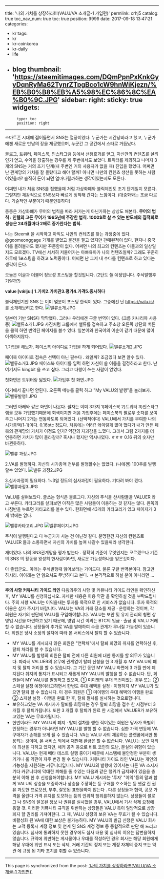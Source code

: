 
---
title: '나의 가치를 상장하라!!!(VALU/VA 소개글-1 가입편)'
permlink: crhj5
catalog: true
toc_nav_num: true
toc: true
position: 9999
date: 2017-09-18 13:47:21
categories:
- kr
tags:
- kr
- kr-coinkorea
- kr-daily
- life
- blog
thumbnail: 'https://steemitimages.com/DQmPpnPxKnkGyyDqnRyMa62TynrZTpgBco1cW9hnWiKjezn/%EB%B0%B8%EB%A5%98%EC%86%8C%EA%B0%9C.JPG'
sidebar:
    right:
        sticky: true
widgets:
    -
        type: toc
        position: right
---


스마트폰 시대에 접어들면서 SNS는 열풍이였다. 누군가는 시간낭비라고 했고, 누군가에겐 새로운 만남의 장을 제공했으며, 누군간 그 공간에서 스타로 거듭났다. 

블로그, 트위터, 페이스북, 인스타그램 등에서 선점효과를 얻고, 자신만의 컨텐츠를 살려 인기 얻고, 수익을 창출하는 경우를 제 주변에서도 보았다.  트위터를 제외하고 나머지 3개의 SNS는 거의 초기 단계(내 주변엔 거의 사용자가 없을 때) 진입을 했었다.  어쩌면 난 관계망의 가치를 잘 몰랐다고 해야 할까? 아니면 나만의 컨텐츠 생산을 못하는 사람이였을까?  솔직히 돈이 되면 얼마나될까하는 생각이였는지도 모른다. 

어쩌면 내가 처음 SNS를 접했을때 처럼 가상화폐와 블럭체인도  초기 단계일지 모른다. 그렇지만 체감적으로 SNS보다 빠르게 정착해 간다는 느낌이다. (대중화와는 조금 다르다. 기술적인 부분이기 때문인듯하다)

종종은 가상화폐가 무어의 법칙을 따라 커가는게 아닌가하는 상상도 해본다.
**무어의 법칙 : 인텔의 고든 무어가 1965년에 주장한 법칙. 1000$로 살 수 있는 반도체의 집적회로 성능은 24개월마다 2배로 증가한다는 법칙.**

나는 Steemit 을 시작하고 아직도 나만의 컨테츠를 찾는 과정중에 있다.  @goomeonggage 가게를 열었고 물건을 팔고 있지만 판매된적이 없다. 한자나 중국어를 올려볼까도 했지만 꾸준함이 없다. 어쩌면 나의 최고의 컨텐츠는 아들과의 일상일지도 모르겠다.  TV에선 서서히 저물어가는 아빠육아가 나의 컨텐츠일까?  그래도 꾸준히 하루에 1포스팅을 하려고 노력중이다. 어쩌면 난 그저 내 수다를 컨텐츠로 하고 있다는 생각이 든다. 


오늘은 이글과 더불어 정보성 포스팅을 할것입니다. (2탄도 쓸 예정입니다. 주식발행후기랄까?)

**value [vǽljuː] 1.가치2.가치관3.평가4.가격5.중시하다**

블럭체인기반 SNS 는 이미 몇분이 포스팅 한적이 있다. 그중에선 난  https://valu.is/ 를 소개해보려고 한다. 
![밸류소개.JPG](https://steemitimages.com/DQmPpnPxKnkGyyDqnRyMa62TynrZTpgBco1cW9hnWiKjezn/%EB%B0%B8%EB%A5%98%EC%86%8C%EA%B0%9C.JPG)

일본어 기반 SNS다 막막했다. 그러나 우리에겐 구글 번역이 있다.  (크롬 카나리아 사용중)
![밸류소개1.JPG](https://steemitimages.com/DQmfGpdeHRxT7pBR2XPe31pQD2VJ4SCKwvvfVvbNrDyQRWG/%EB%B0%B8%EB%A5%98%EC%86%8C%EA%B0%9C1.JPG)
사진처럼 크롬에서 밸류를 접속하고 주소창 오른쪽 상단의 버튼을 클릭 하면 번역된 페이지를 볼수 있다. 일본어와 한국어의 어순이 같기 때문에 많이 어색하지않다. 

1.가입을 해보자. 페이스북 아이디로 가입을 하게 되어있다. 
![밸류소개2.JPG](https://steemitimages.com/DQmYwmi1YfqUSjAKmXgztqvwW5eRpArqgsPqh97tABY6PWs/%EB%B0%B8%EB%A5%98%EC%86%8C%EA%B0%9C2.JPG)

페이북 아이디로 접속은 선택이 아닌 필수다 . 왜일까? 조금있다 보면 알수 있다. 
![밸류소개3.JPG](https://steemitimages.com/DQmTCp4kxCm64w8uotPG5hmoytp4HBE9ewue2hYtDwkREsx/%EB%B0%B8%EB%A5%98%EC%86%8C%EA%B0%9C3.JPG)
페이스북 아이디를 입력 하면 자신이 쓸 이름을 결정하라고 한다. 난 여기서도 kingbit 을 쓰고 싶다. 그리고 다행이 쓰는 사람이 없었다. 

첫화면은 트위터랑 닮았다. 
![가입후 첫 화면.JPG](https://steemitimages.com/DQmdkW4s3B4yXiyxRBMoRDDxfRELfmdnNx99dH7gbc2NrQn/%EA%B0%80%EC%9E%85%ED%9B%84%20%EC%B2%AB%20%ED%99%94%EB%A9%B4.JPG)

여기에서 끝나면 안된다.  오른쪽 메뉴를 클릭 하고 "My VALU의 발행"을 눌러보자.
![밸류발행1.JPG](https://steemitimages.com/DQmS1LtFsxSH1GAA6NmGiGQQTBbNjWuP1kM7dTBeLUAK1wG/%EB%B0%B8%EB%A5%98%EB%B0%9C%ED%96%891.JPG)

그러면 아래와 같은 화면이 나온다. 필자는 이미 3가지 1)페이스북 2)트위터 3)인스타그램을 모두 가입했기때문에 회색이지만 처음 가입후에는 페이스북의 팔로우 숫자를 보여주고 나머지 2개는 연동하도록 되어있다. (선택적이다)
VALU에서 가치를 부여한 나의 시가총액(1-1)이다. 0.16btc 정도다.  처음에는 어라? 왜이렇게 많아 했다가 내가 만든 페북의 관계망의 가치가 이정도 인가?  약간의 자괴감을 느꼈다. 그래서 그럼 2가지를 더 연동하면 가치가 많이 올라갈까? 혹시나 했지만 역시나였다. ㅎㅎㅎ 0.16 뒤의 숫자만 바뀐듯하다. 

![벨류 과정.JPG](https://steemitimages.com/DQmY8ZQJEagBB6orH7g2nzJ6phDh6Z6Y439eTHM8yiGgAeV/%EB%B2%A8%EB%A5%98%20%EA%B3%BC%EC%A0%95.JPG)


2.VA를 발행하자. 자신의 시가총액 전부를 발행할수는 없었다.  (나에겐) 100주를 발행할수 있었다. 
![밸류 과정2.JPG](https://steemitimages.com/DQmbuFiqjB4inJdJKKfDZPs4dpSERarYomZMqQ5Po8Gdnyj/%EB%B0%B8%EB%A5%98%20%EA%B3%BC%EC%A0%952.JPG)

3.심사과정이 필요하다. 1~3일 정도의 심사과정이 필요하다.  기다려 봐야 겠다. 
![벨류과정3.JPG](https://steemitimages.com/DQmcXcAA9UG1CHCpgDZgSfyCohG92nPKziqSZKtoneJRBS5/%EB%B2%A8%EB%A5%98%EA%B3%BC%EC%A0%953.JPG)

VaLU를 살펴보았다. 글쓰는 형식은 블로그다. 자신의 주식을 산사람들을 VALUER 라고 부른다. 카타고리를 살펴보면 아직은 많은 사람들이 이용하는 것 같지는 않다.  왼쪽의 나침반을 누르면 카타고리를 볼수 있다.  한화면에 43개의 카타고리가 있고 페이지가 3개 밖에는 없다. 

![밸류카타고리.JPG](https://steemitimages.com/DQmbn1ef4r9y6VpocZGqpdS34sghznbfKjkrAnz8N8oJnM4/%EB%B0%B8%EB%A5%98%EC%B9%B4%ED%83%80%EA%B3%A0%EB%A6%AC.JPG)
![벨류페이지.JPG](https://steemitimages.com/DQmZkAjwdKFrzZdzqnFBXBuoXQoVB2LVTyFj8kRphqctDZs/%EB%B2%A8%EB%A5%98%ED%8E%98%EC%9D%B4%EC%A7%80.JPG)

주식이 발행된다고 다 누군가가 사는 건 아닌것 같다. 분명한건 자신의 컨텐츠로  VALUER 들과 소통하면서 자신의 가치를 높여 나갈수 있을꺼라 생각한다. 

재미있다. 나의 SNS관계망을 평가 받는다 . 정확히 기준이 무엇인지는 모르겠으나 기존의 SNS 의 활동을 왕성히 한사람이라면, 새로운 가능성하나를 얻은것이다. 

아 졸립군요.. 
아래는 주식발행때 읽어보라는 가이드다. 물론 구글 번역본이다. 참고만 하시라. 이아래는 안 읽으셔도 무방하다고 본다. ㅋ 본격적으로 하실 분이 아니라면 ...

-------------
**주의 사항 커뮤니티 가이드 라인**
다음의주의 사항 및 커뮤니티 가이드 라인을 확인하신 후, MY VALU를 신청하십시오. 자세한 내용은 이용 약관 을 확인하실 것을 부탁드립니다.
주의 사항
 VALU는 이익을내는 투자를 목적으로 한 서비스가 없습니다. 투자 목적의 이용은 삼가 주시기 바랍니다.
 VALU는 VA의 거래 장소를 제공 · 운영하는 것이며, 각 회원은 자기의 판단에 VALU를 구입해야합니다.
 VALU는 보안 및 유지 관리의 형편 상 영업 시간을 마련하고 있기 때문에, 영업 시간 이외는 BTC의 입금 · 출금 및 VALU 거래 할 수 없습니다.
 상장들이 추가로 VA를 발매하여 수급 관계가 무너질 가능성이 있습니다.
 회원은 당사 소정의 절차에 따라 본 서비스에서 탈퇴 할 수 있습니다.
- MY VALU를 게시되지 않은 회원은 "연락처"에서 탈퇴 희망의 취지를 연락하신 후, 탈퇴 처리를 할 수 있습니다.
- MY VALU를 발행의 회원은 탈퇴 전에 다른 회원에 대한 통지를 할 의무가 있습니다. 따라서 VALUER의 유무에 관계없이 탈퇴 신청을 한 3 개월 후 MY VALU의 폐지 및 탈퇴 처리를 할 수 있습니다. 그 기간 동안 MY VALU 화면에 3 개월 만에 폐지된다 취지의 통지가 표시되고 새롭게 MY VALU의 발행을 할 수 없습니다. 단, 회원들이 MY VALU를 발행하고 있으며, ① 미이행의 우대 특전이있는 경우 또는 ② 스페셜 설정 예정이라고하면서 한번도 우대 혜택을 설정 · 이행하지 MY VALU가 있으면 탈퇴 할 수 없습니다. 이 경우 회원은 ① 미이행의 우대 혜택의 이행을 완료 ② 스페셜 설정 · 이행을 완료 한 후, 탈퇴 절차를 실시하는 것으로합니다.
- 보유하고있는 VA 게시자가 탈퇴를 희망하는 경우 탈퇴 희망을 접수 한 시점부터 3 개월 후 탈퇴가됩니다. 또한 3 개월 후 탈퇴가 완료 한 시점에서 VALUER가 보유하고있는 VA는 무효가됩니다.
- 한번이라도 MY VALU의 폐지 · 탈퇴 절차를 행한 적이있는 회원은 당사가 특별히 인정하는 경우가 아니라면 MY VALU를 발행 할 수 없습니다.
 심한 가격 변동에 VA 구매자가 손해를 보게 될 수 있습니다.
 VA는 VALU 사의 제공하는 플랫폼에서만 통용되는 것이며, 본 서비스 외에서 재판매 환금은 할 수 없습니다.
 VALU는 보안 처리에 최선을 다하고 있지만, 해커 공격 등으로 비트 코인의 도난, 분실의 위험이 있습니다.
 VALU는 현재 베타 테스트 실행 중이기 때문에 시스템에 불안정한 부분이 생기거나 룰 약관이 자주 변경 될 수 있습니다.
커뮤니티 가이드 라인
VALU는 개인의 가능성을 지원하는 커뮤니티입니다. MY VALU의 발행에 있어서는 다른 VA 소지자 기타 커뮤니티에 막대한 피해를 줄 수있는 다음과 같은 행위가 금지되어 있음을 충분히 이해 한 후 신청을해야합니다.
 MY VALU 게시자는 '투자' "이익"등의 말과 함께 VALU의 상승을 보증하거나 상승을 주장하는 등 구매를 호소하는 등 헷갈 린 권유 과도한 프로모션, 부추, 잘못된 표현을하지 않는다 .
 다른 상장들과 협력, 공모 가격을 올린다 가격 유지를 도모하는 등의 인위적 행위를하지 않는다.
 상장들이 블로그 나 SNS에 잘못된 정보 나 권유를 실시했을 경우, VALU에서 기사 삭제 요청에 응할 것.
 이러한 커뮤니티 규칙을 위반하는 상장들은 VALU 측이 일방적으로 상장 폐지 할 권리를 가져야한다. 그 때, VALU 상장의 보유 VA는 무효가 될 수 있습니다.
 비활성화 된 VA에 대한 보상은 불가능하다.
 MY VALU의 발급 신청은 VALU 회사는 고객 등록시 계정 정보 및 연계 된 SNS 계정 정보 등 종합적으로 판단 해 드리고 있습니다. 심사에 통과하지 못한 경우에도 심사 내용 및 심사의 이유는 답변을하지 않습니다.
 규약에 위반하는 게시물이나 우대를 작성하던 경우 회사는 해당 회원에게 해당 우대에 위반 표시 또는 삭제, 거래 기간의 정지 또는 계정 자체의 중지 또는 약관 에 규정 된 기타 조치를 취할 수 있습니다.

- - -

This page is synchronized from the post: ['나의 가치를 상장하라!!!(VALU/VA 소개글-1 가입편)'](https://steemit.com/@kingbit/crhj5)
